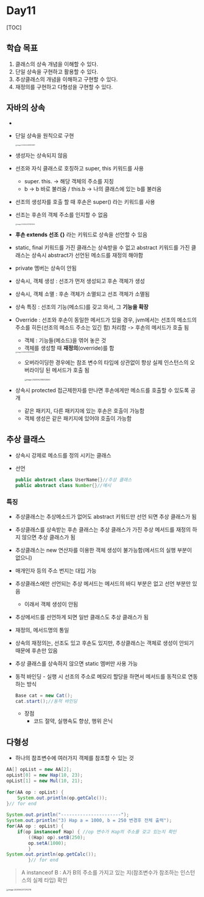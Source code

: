 # Day11

[TOC]



## 학습 목표

1. 클래스의 상속 개념을 이해할 수 있다.
2. 단일 상속을 구현하고 활용할 수 있다.
3. 추상클래스의 개념을 이해하고 구현할 수 있다.
4. 재정의를 구현하고 다형성을 구현할 수 있다.



## 자바의 상속

- 

- 단일 상속을 원칙으로 구현

  <img src="https://tva1.sinaimg.cn/large/007S8ZIlgy1ge3f5juvt4j31f00rs7e7.jpg" alt="image-20200423095813987" style="zoom: 25%;" /> 

- 생성자는 상속되지 않음

- 선조와 자식 클래스로 호칭하고 super, this 키워드를 사용

  - super. this. -> 해당 객체의 주소를 지칭 
  - b -> b 바로 불러옴 / this.b -> 나의 클래스에 있는 b를 불러옴

- 선조의 생성자를 호출 할 때 후손은 super() 라는 키워드를 사용

- 선조는 후손의 객체 주소를 인지할 수 없음

  <img src="https://tva1.sinaimg.cn/large/007S8ZIlgy1ge3sgfjek7j31do0rs4qp.jpg" alt="image-20200423173831046" style="zoom:25%;" /> 

- **후손 extends 선조 {}** 라는 키워드로 상속을 선언할 수 있음

- static, final 키워드를 가진 클래스는 상속받을 수 없고 abstract 키워드를 가진 클래스는 상속시 abstract가 선언된 메소드를 재정의 해야함 

- private 멤버는 상속이 안됨 

- 상속시, 객체 생성 : 선조가 먼저 생성되고 후손 객체가 생성

- 상속시, 객체 소멸 : 후손 객체가 소멸되고 선조 객체가 소멸됨 

- 상속 특징 : 선조의 기능(메소드)를 갖고 와서, 그 **기능을 확장**

- Override : 선조와 후손이 동일한 메서드가 있을 경우, jvm에서는 선조의 메소드의 주소를 히든(선조의 메소드 주소는 있긴 함) 처리함  -> 후손의 메서드가 호출 됨 

  - 객체 : 기능들(메소드)을 엮어 놓은 것
  - 객체를 생성할 때 **재정의**(override)를 함

  <img src="https://tva1.sinaimg.cn/large/007S8ZIlgy1ge3og7pr22j31a80rstoz.jpg" alt="image-20200423151954541" style="zoom: 25%;" /> 

  - 오버라이딩한 경우에는 참조 변수의 타입에 상관없이 항상 실제 인스턴스의 오버라이딩 된 메서드가 호출 됨 

    <img src="https://tva1.sinaimg.cn/large/007S8ZIlgy1ge3t4equ4pj30rs0yfao0.jpg" alt="image-20200423180133643" style="zoom: 33%;" /> 

- 상속시 protected 접근제한자를 만나면 후손에게만 메소드를 호출할 수 있도록 공개 
  - 같은 패키지, 다른 패키지에 있는 후손은 호출이 가능함
  - 객체 생성은 같은 패키지에 있어야 호출이 가능함 



## 추상 클래스

- 상속시 강제로 메소드를 정의 시키는 클래스

- 선언

  ```java
  public abstract class UserName{}//추상 클래스 
  public abstract class Number{}//예시 
  ```



### 특징

- 추상클래스는 추상메소드가 없어도 abstract 키워드만 선언 되면 추상 클래스가 됨 

- 추상클래스를 상속받는 후손 클래스는 추상 클래스가 가진 추상 메서드를 재정의 하지 않으면 추상 클래스가 됨

- 추상클래스는 new 연산자를 이용한 객체 생성이 불가능함(메서드의 실행 부분이 없으니)

- 매개인자 등의 주소 번지는 대입 가능 

- 추상클래스에만 선언되는 추상 메서드는 메서드의 바디 부분은 없고 선언 부분만 있음

  - 이래서 객체 생성이 안됨 

- 추상메서드를 선언하게 되면 일반 클래스도 추상 클래스가 됨  

- 재정의, 메서드명의 통일 

- 상속의 재정의는, 선조도 있고 후손도 있지만, 추상클래스는 객체로 생성이 안되기 때문에 후손만 있음

- 추상 클래스를 상속하지 않으면 static 멤버만 사용 가능

- 동적 바인딩 - 실행 시 선조의 주소로 메모리 할당을 하면서 메서드를 동적으로 연동하는 방식

  ```java
  Base cat = new Cat();
  cat.start();//동적 바인딩 
  ```

  - 장점
    - 코드 절약, 실행속도 향상, 행위 은닉

  

## 다형성

- 하나의 참조변수에 여러가지 객체를 참조할 수 있는 것  

```java
AA[] opList = new AA[2];
opList[0] = new Hap(10, 23);
opList[1] = new Mul(10, 21);
		
for(AA op : opList) {
	System.out.println(op.getCalc());
}// for end 
		
System.out.println("----------------------");
System.out.println("3) Hap a = 1000, b = 250 변경후 전체 출력");
for(AA op : opList) {				
	if(op instanceof Hap) { //op 변수가 Hap의 주소를 갖고 있는지 확인 
		((Hap) op).setB(250); 
		op.setA(1000);
		}
System.out.println(op.getCalc());
		}// for end 
```

> A instanceof B : A가 B의 주소를 가지고 있는 지(참조변수가 참조하는 인스턴스의 실제 타입) 확인 

<img src="https://tva1.sinaimg.cn/large/007S8ZIlgy1ge3s4hgwlpj318l0rsqhs.jpg" alt="image-20200423172702115" style="zoom:33%;" /> 

